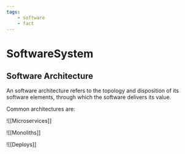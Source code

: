 ```yaml
---
tags: 
    - software
    - fact
---
```


# SoftwareSystem

## Software Architecture

An software architecture refers to the topology and disposition of its software elements, through which the software delivers its value.

Common architectures are:

!\[\[Microservices]]

!\[\[Monoliths]]

!\[\[Deploys]]
